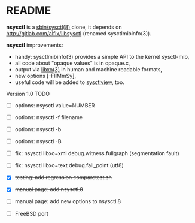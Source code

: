 README
======

**nsysctl** is a [sbin/sysctl(8)](https://www.freebsd.org/cgi/man.cgi?query=sysctl&sektion=8&manpath=FreeBSD+13-current) 
clone, it depends on http://gitlab.com/alfix/libsysctl (renamed sysctlmibinfo(3)).   

**nsysctl** improvements: 

 * handy: sysctlmibinfo(3) provides a simple API to the kernel sysctl-mib, 
 * all code about "opaque values" is in opaque.c, 
 * output via [libxo(3)](https://wiki.freebsd.org/LibXo) in human and machine readable formats,
 * new options [-FIlMmSy],
 * useful code will be added to [sysctlview](http://gitlab.com/alfix/sysctlview), too.

Version 1.0 TODO  

 * [ ] options: nsysctl value=NUMBER
 * [ ] options: nsysctl -f filename
 * [ ] options: nsysctl -b
 * [ ] options: nsysctl -B
 * [ ] fix: nsysctl libxo=xml debug.witness.fullgraph  (segmentation fault)
 * [ ] fix: nsysctl libxo=text debug.fail_point  (utf8)
 * [X] ~~testing: add regression comparetest.sh~~
 * [X] ~~manual page: add nsysctl.8~~
 * [ ] manual page: add new options to nsysctl.8
 * [ ] FreeBSD port

